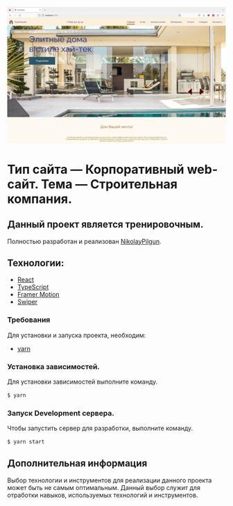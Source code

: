[![Header](https://github.com/NikolayPilgun/Portfolio/blob/main/src/data/dataImg/buildingHouse/buildingHouse1.svg)](https://nikolaypilgun.ru/buildingHouse)

# Тип сайта — Корпоративный web-сайт. Тема — Строительная компания.

## Данный проект является тренировочным.

Полностью разработан и реализован [NikolayPilgun](https://github.com/NikolayPilgun).

## Технологии:

- [React](https://ru.legacy.reactjs.org/)
- [TypeScript](https://www.typescriptlang.org/)
- [Framer Motion](https://www.framer.com/motion/)
- [Swiper](https://swiperjs.com/)

### Требования

Для установки и запуска проекта, необходим:

- [yarn](https://classic.yarnpkg.com/lang/en/docs/install/#mac-stable)

### Установка зависимостей.

Для установки зависимостей выполните команду.

```sh
$ yarn
```

### Запуск Development сервера.

Чтобы запустить сервер для разработки, выполните команду.

```sh
$ yarn start
```

## Дополнительная информация

Выбор технологии и инструментов для реализации данного проекта может быть не самым оптимальным.
Данный выбор служит для отработки навыков, используемых технологий и инструментов.
